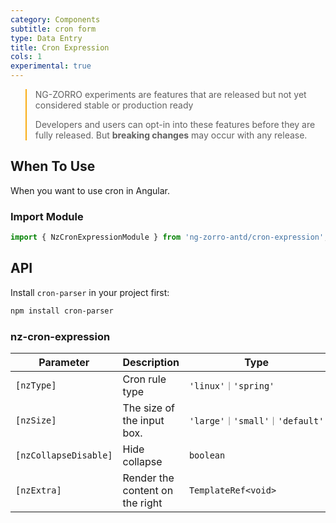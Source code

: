 ```yaml
---
category: Components
subtitle: cron form
type: Data Entry
title: Cron Expression
cols: 1
experimental: true
---
```


<blockquote style="border-color: #faad14;">
<p>NG-ZORRO experiments are features that are released but not yet considered stable or production ready</p>
<p>Developers and users can opt-in into these features before they are fully released. But <strong>breaking changes</strong> may occur with any release.</p>
</blockquote>

## When To Use

When you want to use cron in Angular.

### Import Module

```ts
import { NzCronExpressionModule } from 'ng-zorro-antd/cron-expression';
```

## API

Install `cron-parser` in your project first:

```sh
npm install cron-parser
```

### nz-cron-expression

| Parameter  | Description                                      | Type  | Default     |
|-------------|--------------------------------------------------|-------------|---------|
| `[nzType]` | Cron rule type                                   | `'linux'｜'spring'`          | `linux`  |
| `[nzSize]`   | The size of the input box.                       | `'large'｜'small'｜'default'` | `default` |
| `[nzCollapseDisable]`  | Hide collapse                                    | `boolean`                   | `false`  |
| `[nzExtra]`     | Render the content on the right                  | `TemplateRef<void>`         | -        |